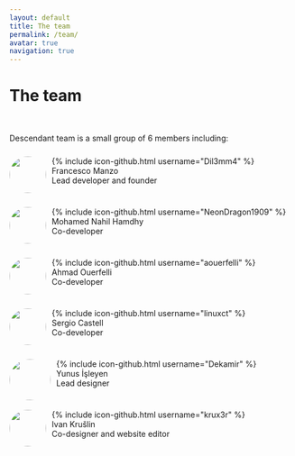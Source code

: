 ```yaml
---
layout: default
title: The team
permalink: /team/
avatar: true
navigation: true
---
```

# The team

<br>
<p>Descendant team is a small group of 6 members including:</p>

<p style="padding-bottom:15px; padding-top:10px;"><img src="https://i.ibb.co/CVNtSYp/dil3mm4.jpg" style="border-radius: 50%; margin-right:10px; width:65px; height:65px;" align="left"/> 
{% include icon-github.html username="Dil3mm4" %}<br>
Francesco Manzo<br>
Lead developer and founder<br></p>

<p style="padding-bottom:15px; padding-top:10px;"><img src="https://i.ibb.co/VqjR8wF/nahil.jpg" style="border-radius: 50%; margin-right:10px; width:65px; height:65px;" align="left"/> {% include icon-github.html username="NeonDragon1909" %}<br>
Mohamed Nahil Hamdhy<br>
Co-developer<br></p>

<p style="padding-bottom:15px; padding-top:10px;"><img src="https://avatars3.githubusercontent.com/u/11808979?s=400&v=4" style="border-radius: 50%; margin-right:10px; width:65px; height:65px;" align="left"/>
{% include icon-github.html username="aouerfelli" %}<br>
Ahmad Ouerfelli<br>
Co-developer<br></p>

<p style="padding-bottom:15px; padding-top:10px;"><img src="https://i.ibb.co/Tk4QtkJ/sergi.jpg" style="border-radius: 50%; margin-right:10px; width:65px; height:65px;" align="left"/> 
{% include icon-github.html username="linuxct" %}<br>
Sergio Castell<br>
Co-developer<br></p>

<p style="padding-bottom:15px; padding-top:10px;"><img src="https://i.ibb.co/f9gCwDv/yunus.jpg" style="border-radius: 50%; margin-right:10px; width:73px; height:73px;" align="left"/> 
{% include icon-github.html username="Dekamir" %}<br>
Yunus İşleyen<br>
Lead designer<br></p>

<p style="padding-bottom:15px; padding-top:10px;"><img src="https://i.ibb.co/sgctdnV/krule.jpg" style="border-radius: 50%; margin-right:10px; width:65px; height:65px;" align="left"/> 
{% include icon-github.html username="krux3r" %}<br>
Ivan Krušlin  <br>
Co-designer and website editor<br></p>




